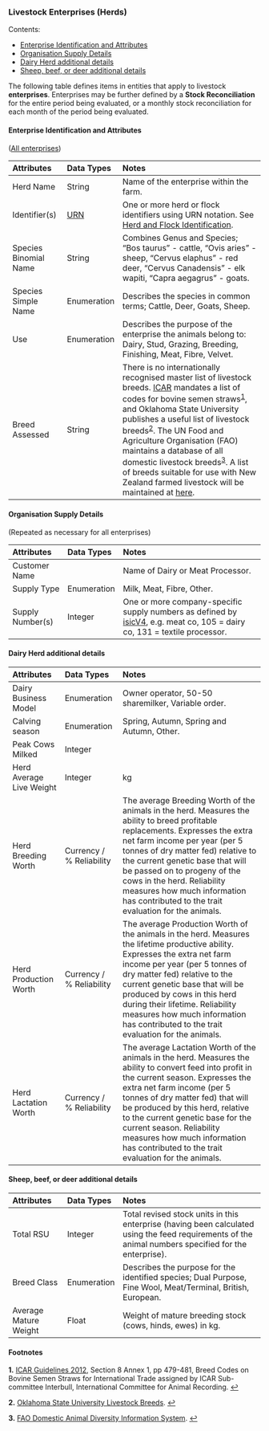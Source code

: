### Livestock Enterprises (Herds)

Contents:
* [Enterprise Identification and Attributes](#Enterprise-Identification-and-Attributes)
* [Organisation Supply Details](#Organisation-Supply-Details)
* [Dairy Herd additional details](#Dairy-Herd-additional-details)
* [Sheep, beef, or deer additional details](#Sheep,-beef,-or-deer-additional-details)

The following table defines items in entities that apply to livestock **enterprises**. Enterprises may be further defined by a **Stock Reconciliation** for the entire period being evaluated, or a monthly stock reconciliation for each month of the period being evaluated.

#### Enterprise Identification and Attributes
([All enterprises](https://github.com/Datalinker-Org/Farm-Data-Standards/blob/master/Stock%20Reconciliation/README.md))

Attributes | Data Types | Notes
:--------- | :--------- | :----
Herd Name | String | Name of the enterprise within the farm.
Identifier(s) | [URN](FMDS_Definitions-and-Abbreviations_Interpretation.md#Definitions-and-Abbreviations) | One or more herd or flock identifiers using URN notation. See [Herd and Flock Identification](FMDS_Identification-of-Locations-and-Herds.md#Herd-and-Flock-Identification).
Species Binomial Name | String | Combines Genus and Species; “Bos taurus” - cattle, “Ovis aries” - sheep, “Cervus elaphus” - red deer, “Cervus Canadensis” - elk wapiti, “Capra aegagrus” - goats.
Species Simple Name | Enumeration | Describes the species in common terms; Cattle, Deer, Goats, Sheep.
Use	| Enumeration | Describes the purpose of the enterprise the animals belong to: Dairy, Stud, Grazing, Breeding, Finishing, Meat, Fibre, Velvet.
Breed Assessed | String | There is no internationally recognised master list of livestock breeds. [ICAR](FMDS_Definitions-and-Abbreviations_Interpretation.md#Definitions-and-Abbreviations) mandates a list of codes for bovine semen straws<sup id="Bovine">[1](#f1)</sup>, and Oklahoma State University publishes a useful list of livestock breeds<sup id="OKSB">[2](#f2)</sup>. The UN Food and Agriculture Organisation (FAO) maintains a database of all domestic livestock breeds<sup id="FAODAD">[3](#f3)</sup>. A list of breeds suitable for use with New Zealand farmed livestock will be maintained at [here](https://github.com/Datalinker-Org/Farm-Data-Standards/blob/master/FarmDataStandards_Animal-Breed-List.md).

#### Organisation Supply Details

(Repeated as necessary for all enterprises)	

Attributes | Data Types | Notes
:--------- | :--------- | :----
Customer Name | | Name of Dairy or Meat Processor.
Supply Type | Enumeration | Milk, Meat, Fibre, Other.
Supply Number(s) | Integer | One or more company-specific supply numbers as defined by [isicV4](http://unstats.un.org/unsd/cr/registry/isic-4.asp), e.g. meat co, 105 = dairy co, 131 = textile processor.

#### Dairy Herd additional details

Attributes | Data Types | Notes
:--------- | :--------- | :----
Dairy Business Model | Enumeration | Owner operator, 50-50 sharemilker, Variable order.
Calving season | Enumeration | Spring, Autumn, Spring and Autumn, Other.
Peak Cows Milked | Integer |
Herd Average Live Weight | Integer | kg
Herd Breeding Worth | Currency / % Reliability | The average Breeding Worth of the animals in the herd. Measures the ability to breed profitable replacements. Expresses the extra net farm income per year (per 5 tonnes of dry matter fed) relative to the current genetic base that will be passed on to progeny of the cows in the herd.  Reliability measures how much information has contributed to the trait evaluation for the animals.
Herd Production Worth | Currency / % Reliability | The average Production Worth of the animals in the herd. Measures the lifetime productive ability. Expresses the extra net farm income per year (per 5 tonnes of dry matter fed) relative to the current genetic base that will be produced by cows in this herd during their lifetime.  Reliability measures how much information has contributed to the trait evaluation for the animals.
Herd Lactation Worth | Currency / % Reliability | The average Lactation Worth of the animals in the herd. Measures the ability to convert feed into profit in the current season. Expresses the extra net farm income (per 5 tonnes of dry matter fed) that will be produced by this herd, relative to the current genetic base for the current season.  Reliability measures how much information has contributed to the trait evaluation for the animals.

#### Sheep, beef, or deer additional details

Attributes | Data Types | Notes
:--------- | :--------- | :----
Total RSU | Integer | Total revised stock units in this enterprise (having been calculated using the feed requirements of the animal numbers specified for the enterprise).
Breed Class	| Enumeration | Describes the purpose for the identified species; Dual Purpose, Fine Wool, Meat/Terminal, British, European.
Average Mature Weight | Float | Weight of mature breeding stock (cows, hinds, ewes) in kg.

#### Footnotes

<b id="f1">1.</b> [ICAR Guidelines 2012](https://interbull.org/ib/icarbreedcodes), Section 8 Annex 1, pp 479-481, Breed Codes on Bovine Semen Straws for International Trade assigned by ICAR Sub-committee Interbull, International Committee for Animal Recording. [↩](#Bovine)

<b id="f2">2.</b> [Oklahoma State University Livestock Breeds](http://www.ansi.okstate.edu/breeds/). [↩](#OKSB) 

<b id="f3">3.</b> [FAO Domestic Animal Diversity Information System](http://www.fao.org/dad-is/data/en/). [↩](#FAODAD) 
